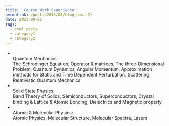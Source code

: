 ```yaml
---
title: 'Course Work Experience'
permalink: /posts/2013/08/blog-post-2/
date: 2023-08-01
tags:
  - cool posts
  - category1
  - category2
---
```


<ul>
<li><br>Quantum Mechanics:</br> The Schrodinger Equation, Operator & matrices, The three-Dimensional Problem,
Quantum Dynamics, Angular Momentum, Approximation methods for Static and Time Dependent
Perturbation, Scattering, Relativistic Quantum Mechanics</li>
<li><br>Solid State Physics:</br> Band Theory of Solids, Semiconductors, Superconductors, Crystal binding & Lattice
& Atomic Bonding, Dielectrics and Magnetic property</li>
<li><br>Atomic & Molecular Physics:</br> Atomic Physics, Molecular Structure, Molecular Spectra, Lasers</li>
</ul>